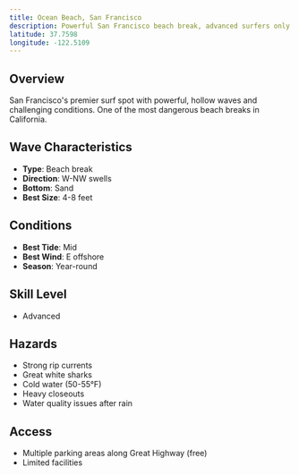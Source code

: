 ```yaml
---
title: Ocean Beach, San Francisco
description: Powerful San Francisco beach break, advanced surfers only
latitude: 37.7598
longitude: -122.5109
---
```


## Overview
San Francisco's premier surf spot with powerful, hollow waves and challenging conditions. One of the most dangerous beach breaks in California.

## Wave Characteristics
- **Type**: Beach break
- **Direction**: W-NW swells
- **Bottom**: Sand
- **Best Size**: 4-8 feet

## Conditions
- **Best Tide**: Mid
- **Best Wind**: E offshore
- **Season**: Year-round

## Skill Level
- Advanced

## Hazards
- Strong rip currents
- Great white sharks
- Cold water (50-55°F)
- Heavy closeouts
- Water quality issues after rain

## Access
- Multiple parking areas along Great Highway (free)
- Limited facilities